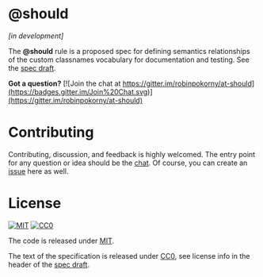 # @should

*[in development]*

The **@should** rule is a proposed spec for defining semantics relationships of the custom classnames vocabulary for documentation and testing. See the [spec draft](http://robinpokorny.github.io/at-should/).

**Got a question?** [![Join the chat at https://gitter.im/robinpokorny/at-should](https://badges.gitter.im/Join%20Chat.svg)](https://gitter.im/robinpokorny/at-should)

# Contributing

Contributing, discussion, and feedback is highly welcomed. The entry point for any question or idea should be the [chat](https://gitter.im/robinpokorny/at-should). Of course, you can create an [issue](https://github.com/robinpokorny/at-should/issues) here as well.

# License

[![MIT](https://upload.wikimedia.org/wikipedia/commons/6/67/License_icon-mit-88x31.png)](LICENSE)
[![CC0](http://i.creativecommons.org/p/zero/1.0/88x31.png)](http://creativecommons.org/publicdomain/zero/1.0/)

The code is released under [MIT](LICENSE).

The text of the specification is released under [CC0](http://creativecommons.org/publicdomain/zero/1.0/), see license info in the header of the [spec draft](http://robinpokorny.github.io/at-should/).
